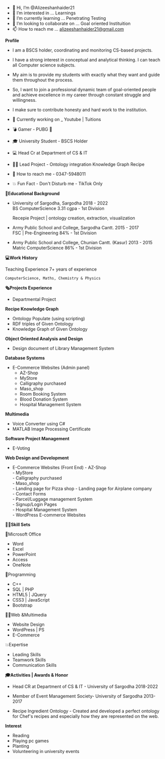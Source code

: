 - 👋 Hi, I’m @Alizeeshanhaider21
- 👀 I’m interested in ... Learnings
- 🌱 I’m currently learning ... Penetrating Testing
- 💞️ I’m looking to collaborate on ... Goal oriented Instituition
- 📫 How to reach me ... alizeeshanhaider21@gmail.com

**Profile**

- I am a BSCS holder, coordinating and monitoring CS-based projects. 
- I have a strong interest in conceptual and analytical thinking. I can teach all Computer science subjects. 
- My aim is to provide my students with exactly what they want and guide them throughout the process. 
- So, I want to join a professional dynamic team of goal-oriented people and achieve excellence in my career through constant struggle and willingness. 
- I make sure to contribute honesty and hard work to the institution.

- 📱 Currently working on _ Youtube | Tuitions 
- 💣 Gamer - PUBG 🔫 
- 🎓 University Student - BSCS Holder 
- 💻 Head Cr at Department of CS & IT 
- 👨‍💻 Lead Project - Ontology integration Knowledge Graph Recipe 
- 💬 How to reach me - 0347-5948011 
- 💥 Fun Fact - Don't Disturb me - TikTok Only

**📙Educational Background**

- University of Sargodha, Sargodha    2018 - 2022   
    BS ComputerScience    3.31 cgpa - 1st Division
    
    Recepie Project  | ontology creation, extraction, visualization

- Army Public School and College, Sargodha Cantt.   2015 - 2017   
    FSC | Pre-Engineering   84% - 1st Division

- Army Public School and College, Chunian Cantt. (Kasur)    2013 - 2015   
    Matric ComputerScience    86% - 1st Division

**💻Work History**

Teaching Experience
7+ years of experience 

    ComputerScience, Maths, Chemistry & Physics

**🗞Projects Experience**

- Departmental Project

**Recipe Knowledge Graph**

- Ontology Populate (using scripting)         
- RDF triples of Given Ontology
- Knowledge Graph of Given Ontology

**Object Oriented Analysis and Design**

- Design document of Library Management System

**Database Systems**

- E-Commerce Websites (Admin panel)
    - AZ-Shop
    - MyStore  
    - Calligraphy purchased    
    - Maso_shop
    - Room Booking System    
    - Blood Donation System    
    - Hospital Management System

**Multimedia**

- Voice Converter using C#                
- MATLAB Image Processing Certificate

**Software Project Management**

- E-Voting 

**Web Design and Development**

- E-Commerce Websites (Front End)
        - AZ-Shop       
        - MyStore      
        - Calligraphy purchased       
        - Maso_shop     
        - Landing page for Pizza shop
        - Landing page for Airplane company       
        - Contact Forms              
        - Parcel/Luggage management System        
        - Signup/Login Pages     
        - Hospital Management System           
        - WordPress E-commerce Websites

**👨‍💻Skill Sets**

📔Microsoft Office

- Word
- Excel
- PowerPoint
- Access
- OneNote

💾Programming

- C++
- SQL | PHP
- HTML5 | JQuery
- CSS3 | JavaScript
- Bootstrap

👨‍💻Web &Multimedia

- Website Design
- WordPress | PS
- E-Commerce

💥Expertise

- Leading Skills
- Teamwork Skills
- Communication Skills

**🎓Activities | Awards & Honor**

- Head CR at Department of CS & IT - University of Sargodha                     2018-2022                                                           

- Member of Event Management Society- University of Sargodha                    2013-2017                                

- Recipe Ingredient Ontology
        - Created and developed a perfect ontology for Chef's recipes and especially how they are represented  on the web.

**Interest**

- Reading
- Playing pc games
- Planting
- Volunteering in university events









<!---
Alizeeshanhaider21/Alizeeshanhaider21 is a ✨ special ✨ repository because its `README.md` (this file) appears on your GitHub profile.
You can click the Preview link to take a look at your changes.
--->

